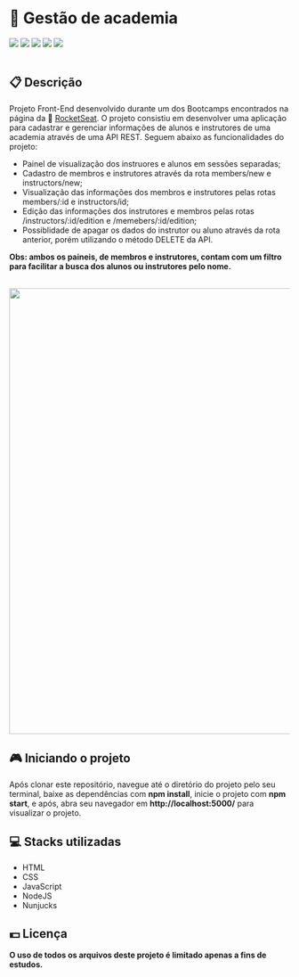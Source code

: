 <h1>💪 Gestão de academia</h1>
<div class="badges">
  <img src="https://img.shields.io/badge/html5-%23E34F26.svg?style=for-the-badge&logo=html5&logoColor=white">
  <img src="https://img.shields.io/badge/css3-%231572B6.svg?style=for-the-badge&logo=css3&logoColor=white">
  <img src="https://img.shields.io/badge/javascript-%23323330.svg?style=for-the-badge&logo=javascript&logoColor=%23F7DF1E">
  <img src="https://img.shields.io/badge/node.js-6DA55F?style=for-the-badge&logo=node.js&logoColor=white">
  <img src="https://img.shields.io/badge/express.js-%23404d59.svg?style=for-the-badge&logo=express&logoColor=%2361DAFB">
</div>
<br>
<h2>📋 Descrição</h2>
<p>
  Projeto Front-End desenvolvido durante um dos Bootcamps encontrados na página da 🔗 <a target="_blank" href="https://www.rocketseat.com.br/">RocketSeat</a>. O projeto consistiu em desenvolver uma aplicação para cadastrar e gerenciar informações de alunos e instrutores de uma academia através de uma API REST. Seguem abaixo as funcionalidades do projeto:
  <ul>
    <li>Painel de visualização dos instruores e alunos em sessões separadas;</li>
    <li>Cadastro de membros e instrutores através da rota members/new e instructors/new;</li>
    <li>Visualização das informações dos membros e instrutores pelas rotas members/:id e instructors/id;</li>
    <li>Edição das informações dos instrutores e membros pelas rotas /instructors/:id/edition e /memebers/:id/edition;</li>
    <li>Possiblidade de apagar os dados do instrutor ou aluno através da rota anterior, porém utilizando o método DELETE da API.</li>
  </ul>
  <b>Obs: ambos os paineis, de membros e instrutores, contam com um filtro para facilitar a busca dos alunos ou instrutores pelo nome.</b>
<p>
<br>
<img width="800px" src="https://user-images.githubusercontent.com/105606295/198773576-79eb9828-275f-4cb6-849e-841c86cd0166.png">

<h2> 🎮 Iniciando o projeto</h2>
<p>Após clonar este repositório, navegue até o diretório do projeto pelo seu terminal, baixe as dependências com <b>npm install</b>, inicie o projeto com
  <b>npm start</b>, e após, abra seu navegador em <b>http://localhost:5000/</b> para visualizar o projeto.</p>
<h2> 💻 Stacks utilizadas</h2>

<ul>
  <li>HTML</li>
  <li>CSS</li>
  <li>JavaScript</li>
  <li>NodeJS</li>
  <li>Nunjucks</li>
</ul>

<h2> 💵 Licença</h2>
<p><b>O uso de todos os arquivos deste projeto é limitado apenas a fins de estudos.<b></p>
